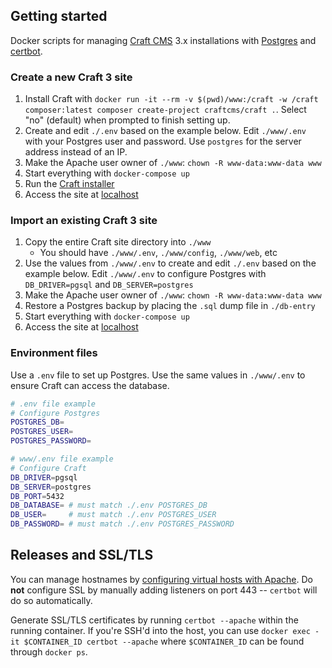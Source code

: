 ## Getting started

Docker scripts for managing [Craft CMS](https://craftcms.com) 3.x installations with [Postgres](https://www.postgresql.org/) and [certbot](https://certbot.eff.org/).

### Create a new Craft 3 site

1. Install Craft with `docker run -it --rm -v $(pwd)/www:/craft -w /craft composer:latest composer create-project craftcms/craft .`. Select "no" (default) when prompted to finish setting up.
2. Create and edit `./.env` based on the example below. Edit `./www/.env` with your Postgres user and password. Use `postgres` for the server address instead of an IP.
3. Make the Apache user owner of `./www`: `chown -R www-data:www-data www`
4. Start everything with `docker-compose up`
5. Run the [Craft installer](http://localhost/index.php?p=admin/install)
6. Access the site at [localhost](http://localhost)

### Import an existing Craft 3 site

1. Copy the entire Craft site directory into `./www`
    - You should have `./www/.env`, `./www/config`, `./www/web`, etc
2. Use the values from `./www/.env` to create and edit `./.env` based on the example below. Edit `./www/.env` to configure Postgres with `DB_DRIVER=pgsql` and `DB_SERVER=postgres`
3. Make the Apache user owner of `./www`: `chown -R www-data:www-data www`
4. Restore a Postgres backup by placing the `.sql` dump file in `./db-entry`
5. Start everything with `docker-compose up`
6. Access the site at [localhost](http://localhost)

### Environment files

Use a `.env` file to set up Postgres. Use the same values in `./www/.env` to ensure Craft can access the database.

```sh
# .env file example
# Configure Postgres
POSTGRES_DB=
POSTGRES_USER=
POSTGRES_PASSWORD=
```

```sh
# www/.env file example
# Configure Craft
DB_DRIVER=pgsql
DB_SERVER=postgres
DB_PORT=5432
DB_DATABASE= # must match ./.env POSTGRES_DB
DB_USER=     # must match ./.env POSTGRES_USER
DB_PASSWORD= # must match ./.env POSTGRES_PASSWORD
```

## Releases and SSL/TLS

You can manage hostnames by [configuring virtual hosts with Apache](https://httpd.apache.org/docs/2.4/vhosts/examples.html). Do **not** configure SSL by manually adding listeners on port 443 -- `certbot` will do so automatically.

Generate SSL/TLS certificates by running `certbot --apache` within the running container. If you're SSH'd into the host, you can use `docker exec -it $CONTAINER_ID certbot --apache` where `$CONTAINER_ID` can be found through `docker ps`.
